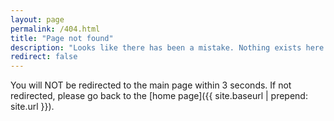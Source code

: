 ```yaml
---
layout: page
permalink: /404.html
title: "Page not found"
description: "Looks like there has been a mistake. Nothing exists here."
redirect: false
---
```


You will NOT be redirected to the main page within 3 seconds. If not redirected, please go back to the [home page]({{ site.baseurl | prepend: site.url }}).
